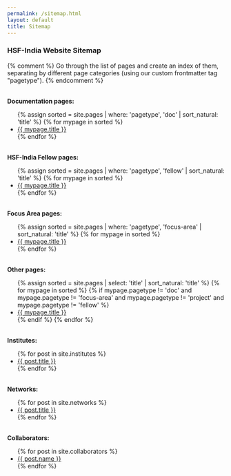 ```yaml
---
permalink: /sitemap.html
layout: default
title: Sitemap
---
```

<h3>HSF-India Website Sitemap</h3>

{% comment %}
Go through the list of pages and create an index of them, separating by
different page categories (using our custom frontmatter tag "pagetype").
{% endcomment %}

<br>
<b>Documentation pages:</b>
<ul>
{% assign sorted = site.pages | where: 'pagetype', 'doc' | sort_natural: 'title' %}
{% for mypage in sorted %}
  <li><a href="{{mypage.permalink}}">{{ mypage.title }}</a></li>
{% endfor %}
</ul>

<br>
<b>HSF-India Fellow pages:</b>
<ul>
{% assign sorted = site.pages | where: 'pagetype', 'fellow' | sort_natural: 'title' %}
{% for mypage in sorted %}
  <li><a href="{{mypage.permalink}}">{{ mypage.title }}</a></li>
{% endfor %}
</ul>

<br>
<b>Focus Area pages:</b>
<ul>
{% assign sorted = site.pages | where: 'pagetype', 'focus-area' | sort_natural: 'title' %}
{% for mypage in sorted %}
  <li><a href="{{mypage.permalink}}">{{ mypage.title }}</a></li>
{% endfor %}
</ul>


<br>
<b>Other pages:</b>
<ul>
{% assign sorted = site.pages | select: 'title' | sort_natural: 'title' %}
{% for mypage in sorted %}
  {% if mypage.pagetype != 'doc' and mypage.pagetype != 'focus-area' and mypage.pagetype != 'project' and mypage.pagetype != 'fellow' %}
  <li><a href="{{mypage.permalink}}">{{ mypage.title }}</a></li>
  {% endif %}
{% endfor %}
</ul>

<br>
<b>Institutes:</b>
<ul>
{% for post in site.institutes %}
  <li><a href="{{post.url}}">{{ post.title }}</a></li>
{% endfor %}
</ul>

<br>
<b>Networks:</b>
<ul>
{% for post in site.networks %}
  <li><a href="{{post.url}}">{{ post.title }}</a></li>
{% endfor %}
</ul>

<br>
<b>Collaborators:</b>
<ul>
{% for post in site.collaborators %}
  <li><a href="{{post.url}}">{{ post.name }}</a></li>
{% endfor %}
</ul>

